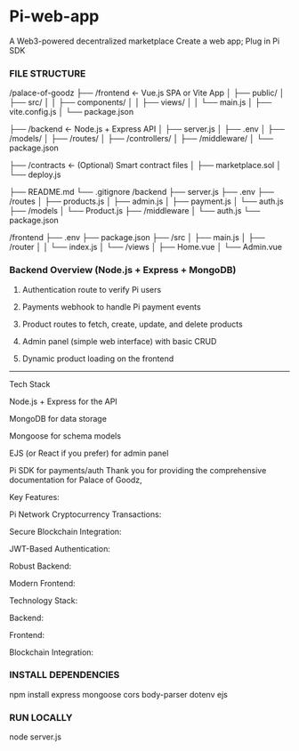 # Pi-web-app
A Web3-powered decentralized marketplace
Create a web app; Plug in Pi SDK
### FILE STRUCTURE ###

/palace-of-goodz
├── /frontend            ← Vue.js SPA or Vite App
│   ├── public/
│   ├── src/
│   │   ├── components/
│   │   ├── views/
│   │   └── main.js
│   ├── vite.config.js
│   └── package.json

├── /backend             ← Node.js + Express API
│   ├── server.js
│   ├── .env
│   ├── /models/
│   ├── /routes/
│   ├── /controllers/
│   ├── /middleware/
│   └── package.json

├── /contracts           ← (Optional) Smart contract files
│   ├── marketplace.sol
│   └── deploy.js

├── README.md
└── .gitignore
/backend
├── server.js
├── .env
├── /routes
│   ├── products.js
│   ├── admin.js
│   ├── payment.js
│   └── auth.js
├── /models
│   └── Product.js
├── /middleware
│   └── auth.js
└── package.json

/frontend
├── .env
├── package.json
├── /src
│   ├── main.js
│   ├── /router
│   │   └── index.js
│   └── /views
│       ├── Home.vue
│       └── Admin.vue


### Backend Overview (Node.js + Express + MongoDB) ###

1. Authentication route to verify Pi users


2. Payments webhook to handle Pi payment events


3. Product routes to fetch, create, update, and delete products


4. Admin panel (simple web interface) with basic CRUD


5. Dynamic product loading on the frontend




---

Tech Stack

Node.js + Express for the API

MongoDB for data storage

Mongoose for schema models

EJS (or React if you prefer) for admin panel

Pi SDK for payments/auth
Thank you for providing the comprehensive documentation for Palace of Goodz,    

Key Features:

Pi Network Cryptocurrency Transactions:  

Secure Blockchain Integration:  

JWT-Based Authentication:  

Robust Backend:  

Modern Frontend:  


Technology Stack:

Backend:  

Frontend:  

Blockchain Integration:  
### INSTALL DEPENDENCIES ###
npm install express mongoose cors body-parser dotenv ejs
### RUN LOCALLY ###
node server.js
